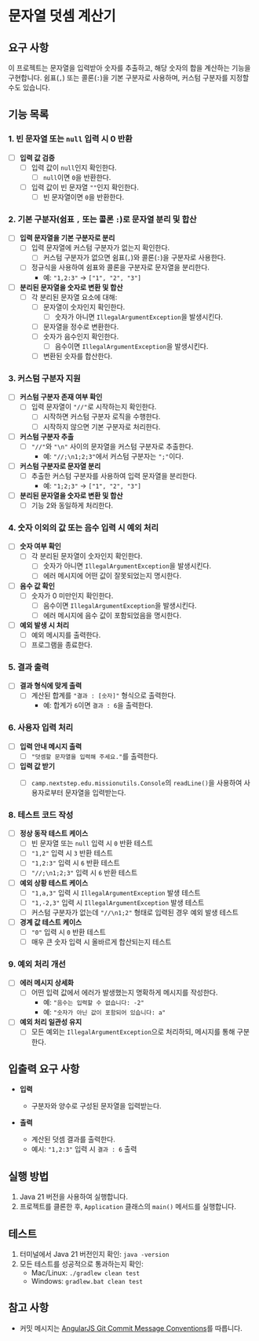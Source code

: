 # 문자열 덧셈 계산기

## 요구 사항

이 프로젝트는 문자열을 입력받아 숫자를 추출하고, 해당 숫자의 합을 계산하는 기능을 구현합니다. 쉼표(`,`) 또는 콜론(`:`)을 기본 구분자로 사용하며, 커스텀 구분자를 지정할 수도 있습니다.

## 기능 목록

### 1. 빈 문자열 또는 `null` 입력 시 0 반환

- [ ] **입력 값 검증**
    - [ ] 입력 값이 `null`인지 확인한다.
        - [ ] `null`이면 `0`을 반환한다.
    - [ ] 입력 값이 빈 문자열 `""`인지 확인한다.
        - [ ] 빈 문자열이면 `0`을 반환한다.

### 2. 기본 구분자(쉼표 `,` 또는 콜론 `:`)로 문자열 분리 및 합산

- [ ] **입력 문자열을 기본 구분자로 분리**
    - [ ] 입력 문자열에 커스텀 구분자가 없는지 확인한다.
        - [ ] 커스텀 구분자가 없으면 쉼표(`,`)와 콜론(`:`)을 구분자로 사용한다.
    - [ ] 정규식을 사용하여 쉼표와 콜론을 구분자로 문자열을 분리한다.
        - 예: `"1,2:3"` → `["1", "2", "3"]`

- [ ] **분리된 문자열을 숫자로 변환 및 합산**
    - [ ] 각 분리된 문자열 요소에 대해:
        - [ ] 문자열이 숫자인지 확인한다.
            - [ ] 숫자가 아니면 `IllegalArgumentException`을 발생시킨다.
        - [ ] 문자열을 정수로 변환한다.
        - [ ] 숫자가 음수인지 확인한다.
            - [ ] 음수이면 `IllegalArgumentException`을 발생시킨다.
        - [ ] 변환된 숫자를 합산한다.

### 3. 커스텀 구분자 지원

- [ ] **커스텀 구분자 존재 여부 확인**
    - [ ] 입력 문자열이 `"//"`로 시작하는지 확인한다.
        - [ ] 시작하면 커스텀 구분자 로직을 수행한다.
        - [ ] 시작하지 않으면 기본 구분자로 처리한다.

- [ ] **커스텀 구분자 추출**
    - [ ] `"//"`와 `"\n"` 사이의 문자열을 커스텀 구분자로 추출한다.
        - 예: `"//;\n1;2;3"`에서 커스텀 구분자는 `";"`이다.

- [ ] **커스텀 구분자로 문자열 분리**
    - [ ] 추출한 커스텀 구분자를 사용하여 입력 문자열을 분리한다.
        - 예: `"1;2;3"` → `["1", "2", "3"]`

- [ ] **분리된 문자열을 숫자로 변환 및 합산**
    - [ ] 기능 2와 동일하게 처리한다.

### 4. 숫자 이외의 값 또는 음수 입력 시 예외 처리

- [ ] **숫자 여부 확인**
    - [ ] 각 분리된 문자열이 숫자인지 확인한다.
        - [ ] 숫자가 아니면 `IllegalArgumentException`을 발생시킨다.
        - [ ] 에러 메시지에 어떤 값이 잘못되었는지 명시한다.

- [ ] **음수 값 확인**
    - [ ] 숫자가 0 미만인지 확인한다.
        - [ ] 음수이면 `IllegalArgumentException`을 발생시킨다.
        - [ ] 에러 메시지에 음수 값이 포함되었음을 명시한다.

- [ ] **예외 발생 시 처리**
    - [ ] 예외 메시지를 출력한다.
    - [ ] 프로그램을 종료한다.

### 5. 결과 출력

- [ ] **결과 형식에 맞게 출력**
    - [ ] 계산된 합계를 `"결과 : [숫자]"` 형식으로 출력한다.
        - 예: 합계가 `6`이면 `결과 : 6`을 출력한다.

### 6. 사용자 입력 처리

- [ ] **입력 안내 메시지 출력**
    - [ ] `"덧셈할 문자열을 입력해 주세요."`를 출력한다.

- [ ] **입력 값 받기**
    - [ ] `camp.nextstep.edu.missionutils.Console`의 `readLine()`을 사용하여 사용자로부터 문자열을 입력받는다.


### 8. 테스트 코드 작성

- [ ] **정상 동작 테스트 케이스**
    - [ ] 빈 문자열 또는 `null` 입력 시 `0` 반환 테스트
    - [ ] `"1,2"` 입력 시 `3` 반환 테스트
    - [ ] `"1,2:3"` 입력 시 `6` 반환 테스트
    - [ ] `"//;\n1;2;3"` 입력 시 `6` 반환 테스트

- [ ] **예외 상황 테스트 케이스**
    - [ ] `"1,a,3"` 입력 시 `IllegalArgumentException` 발생 테스트
    - [ ] `"1,-2,3"` 입력 시 `IllegalArgumentException` 발생 테스트
    - [ ] 커스텀 구분자가 없는데 `"//\n1;2"` 형태로 입력된 경우 예외 발생 테스트

- [ ] **경계 값 테스트 케이스**
    - [ ] `"0"` 입력 시 `0` 반환 테스트
    - [ ] 매우 큰 숫자 입력 시 올바르게 합산되는지 테스트

### 9. 예외 처리 개선

- [ ] **에러 메시지 상세화**
    - [ ] 어떤 입력 값에서 에러가 발생했는지 명확하게 메시지를 작성한다.
        - 예: `"음수는 입력할 수 없습니다: -2"`
        - 예: `"숫자가 아닌 값이 포함되어 있습니다: a"`

- [ ] **예외 처리 일관성 유지**
    - [ ] 모든 예외는 `IllegalArgumentException`으로 처리하되, 메시지를 통해 구분한다.

## 입출력 요구 사항

- **입력**
    - 구분자와 양수로 구성된 문자열을 입력받는다.

- **출력**
    - 계산된 덧셈 결과를 출력한다.
    - 예시: `"1,2:3"` 입력 시 `결과 : 6` 출력

## 실행 방법

1. Java 21 버전을 사용하여 실행합니다.
2. 프로젝트를 클론한 후, `Application` 클래스의 `main()` 메서드를 실행합니다.

## 테스트

1. 터미널에서 Java 21 버전인지 확인: `java -version`
2. 모든 테스트를 성공적으로 통과하는지 확인:
    - Mac/Linux: `./gradlew clean test`
    - Windows: `gradlew.bat clean test`

## 참고 사항

- 커밋 메시지는 [AngularJS Git Commit Message Conventions](https://github.com/angular/angular.js/blob/master/DEVELOPERS.md#-git-commit-guidelines)를 따릅니다.

